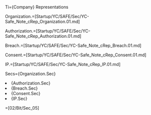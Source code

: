 Ti={Company} Representations

Organization.=[Startup/YC/SAFE/Sec/YC-Safe_Note_cRep_Organization.01.md]

Authorization.=[Startup/YC/SAFE/Sec/YC-Safe_Note_cRep_Authorization.01.md]

Breach.=[Startup/YC/SAFE/Sec/YC-Safe_Note_cRep_Breach.01.md]

Consent.=[Startup/YC/SAFE/Sec/YC-Safe_Note_cRep_Consent.01.md]

IP.=[Startup/YC/SAFE/Sec/YC-Safe_Note_cRep_IP.01.md]

Secs={Organization.Sec}<li>{Authorization.Sec}<li>{Breach.Sec}<li>{Consent.Sec}<li>{IP.Sec}

=[02/Bit/Sec_05]